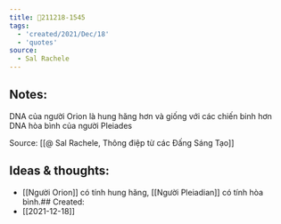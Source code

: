 ```yaml
---
title: 💬211218-1545
tags:
  - 'created/2021/Dec/18'
  - 'quotes'
source:
  - Sal Rachele
---
```


## Notes:
DNA của người Orion là hung hăng hơn và giống với các chiến binh hơn DNA hòa bình của người Pleiades

Source: [[@ Sal Rachele, Thông điệp từ các Đấng Sáng Tạo]]

## Ideas & thoughts:
- [[Người Orion]] có tính hung hăng, [[Người Pleiadian]] có tính hòa bình.## Created:
- [[2021-12-18]]
